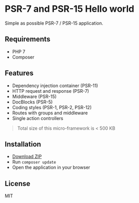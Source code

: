# PSR-7 and PSR-15 Hello world

Simple as possible PSR-7 / PSR-15 application.

## Requirements

* PHP 7
* Composer

## Features

* Dependency injection container (PSR-11)
* HTTP request and response (PSR-7)
* Middleware (PSR-15)
* DocBlocks (PSR-5)
* Coding styles (PSR-1, PSR-2, PSR-12)
* Routes with groups and middleware
* Single action controllers

> Total size of this micro-framework is < 500 KB

## Installation

* [Download ZIP](https://github.com/odan/psr7-hello-world/archive/master.zip)
* Run `composer update`
* Open the application in your browser

## License

MIT
